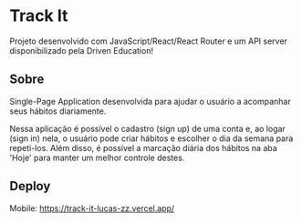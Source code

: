 # Track It

Projeto desenvolvido com JavaScript/React/React Router e um API server disponibilizado pela Driven Education!

## Sobre

Single-Page Application desenvolvida para ajudar o usuário a acompanhar seus hábitos diariamente.

Nessa aplicação é possível o cadastro (sign up) de uma conta e, ao logar (sign in) nela, o usuário pode criar hábitos e escolher o dia da semana para repeti-los. Além disso, é possível a marcação diária dos hábitos na aba 'Hoje' para manter um melhor controle destes.

## Deploy

Mobile: https://track-it-lucas-zz.vercel.app/
